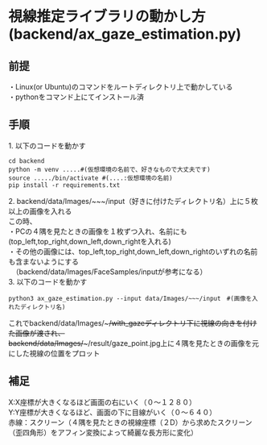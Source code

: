 # 視線推定ライブラリの動かし方(backend/ax_gaze_estimation.py)
## 前提
・Linux(or Ubuntu)のコマンドをルートディレクトリ上で動かしている  
・pythonをコマンド上にてインストール済
## 手順
1\. 以下のコードを動かす
``` 
cd backend  
python -m venv .....#(仮想環境の名前で、好きなもので大丈夫です)  
source ...../bin/activate #(....:仮想環境の名前)  
pip install -r requirements.txt  
``` 
2\. backend/data/Images/~~~/input（好きに付けたディレクトリ名）上に５枚以上の画像を入れる  
この時、  
・PCの４隅を見たときの画像を１枚ずつ入れ、名前にも(top_left,top_right,down_left,down_rightを入れる)  
・その他の画像には、top_left,top_right,down_left,down_rightのいずれの名前も含まないようにする   
　（backend/data/Images/FaceSamples/inputが参考になる）  
3\. 以下のコードを動かす  
```
python3 ax_gaze_estimation.py --input data/Images/~~~/input　#(画像を入れたディレクトリ名)
```
これでbackend/data/Images/~~~/with_gazeディレクトリ下に視線の向きを付けた画像が渡され、  
backend/data/Images/~~~/result/gaze_point.jpg上に４隅を見たときの画像を元にした視線の位置をプロット
## 補足
X:X座標が大きくなるほど画面の右にいく（０～１２８０）  
Y:Y座標が大きくなるほど、画面の下に目線がいく（０～６４０）    
赤線：スクリーン（４隅を見たときの視線座標（２D）から求めたスクリーン（歪四角形）をアフィン変換によって綺麗な長方形に変化）  
